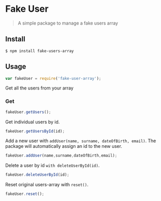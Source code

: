 # Fake User

> A simple package to manage a fake users array

## Install
```console
$ npm install fake-users-array
```

## Usage
```js
var fakeUser = require('fake-user-array');
```

Get all the users from your array

### Get
```js
fakeUser.getUsers();
```
Get individual users by id.

```js
fakeUser.getUsersById(id);
```
Add a new user with `addUser(name, surname, dateOfBirth, email)`. The package will automatically assign an id to the new user.

```js
fakeUser.addUser(name,surname,dateOfBirth,email);
```
Delete a user by id `with deleteUserById(id)`.

```js
fakeUser.deleteUserById(id);
```
Reset original users-array with `reset()`.

```js
fakeUser.reset();
```
